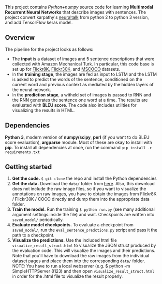 This project contains *Python+numpy* source code for learning **Multimodal Recurrent Neural Networks** that describe images with sentences. The project convert karpathy's [neuraltalk](https://github.com/karpathy/neuraltalk) from python 2 to python 3 version, and add TensorFlow keras model.

## Overview
The pipeline for the project looks as follows:

- The **input** is a dataset of images and 5 sentence descriptions that were collected with Amazon Mechanical Turk. In particular, this code base is set up for [Flickr8K](http://nlp.cs.illinois.edu/HockenmaierGroup/Framing_Image_Description/KCCA.html), [Flickr30K](http://shannon.cs.illinois.edu/DenotationGraph/), and [MSCOCO](http://mscoco.org/) datasets. 
- In the **training stage**, the images are fed as input to LSTM and the LSTM is asked to predict the words of the sentence, conditioned on the current word and previous context as mediated by the hidden layers of the neural network.
- In the **prediction stage**, a witheld set of images is passed to RNN and the RNN generates the sentence one word at a time. The results are evaluated with **BLEU score**. The code also includes utilities for visualizing the results in HTML.

## Dependencies
**Python 3**, modern version of **numpy/scipy**, **perl** (if you want to do BLEU score evaluation), **argparse** module. Most of these are okay to install with **pip**. To install all dependencies at once, run the command `pip install -r requirements.txt`

## Getting started

1. **Get the code.** `$ git clone` the repo and install the Python dependencies
2. **Get the data.** Download the `data/` folder from [here](http://cs.stanford.edu/people/karpathy/deepimagesent/). Also, this download does not include the raw image files, so if you want to visualize the annotations on raw images, you have to obtain the images from Flickr8K / Flickr30K / COCO directly and dump them into the appropriate data folder.
3. **Train the model.** Run the training `$ python run.py` (see many additional argument settings inside the file) and wait. Checkpoints are written into `saved_model/` periodically.
4. **Evaluate model checkpoints.** To evaluate a checkpoint from `saved_model/`, run the `eval_sentence_predctions.py` script and pass it the path to a checkpoint.
5. **Visualize the predictions.** Use the included html file `visualize_result_struct.html` to visualize the JSON struct produced by the evaluation code. This will visualize the images and their predictions. Note that you'll have to download the raw images from the individual dataset pages and place them into the corresponding `data/` folder. NOTE: You have to run a local webserver (e.g. $ python -m SimpleHTTPServer 8123) and then open `visualize_result_struct.html` in order for the .html file to visualize the result properly.
